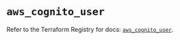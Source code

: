 # `aws_cognito_user`

Refer to the Terraform Registry for docs: [`aws_cognito_user`](https://registry.terraform.io/providers/hashicorp/aws/5.58.0/docs/resources/cognito_user).
